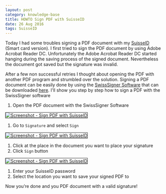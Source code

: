 ```yaml
---
layout: post
category: knowledge-base
title: HOWTO Sign PDF with SuisseID
date: 26 Aug 2016
tags: SuisseID
---
```


Today I had some troubles signing a PDF document with my [SuisseID](https://suisseid.ch) (Smart card version). I first tried to sign the PDF document by using Adobe Acrobat Reader DC. Unfortunately the Adobe Acrobat Reader DC started hanging during the saving process of the signed document. Nevertheless the document got saved but the signature was invalid.

After a few non successful retries I thought about opening the PDF with another PDF program and strumbled over the solution. Signing a PDF document can be easily done by using the [SwissSigner Software](https://postsuisseid.ch/de/support/application) that can be downloaded [here](https://postsuisseid.ch/de/support/application). I'll show you step by step how to sign a PDF with the SwissSigner software

1. Open the PDF document with the SwissSigner Software
  
  <a href="{{ site.url }}/assets/screenshots/sign-pdf-with-suisseid-1.png" target="_blank">
    <img src="{{ site.url }}/assets/screenshots/sign-pdf-with-suisseid-1.png" alt="Screenshot - Sign PDF with SuisseID" border="1">
  </a>

1. Go to `Signature` and select `Sign`

  <a href="{{ site.url }}/assets/screenshots/sign-pdf-with-suisseid-2.png" target="_blank">
    <img src="{{ site.url }}/assets/screenshots/sign-pdf-with-suisseid-2.png" alt="Screenshot - Sign PDF with SuisseID" border="1">
  </a>

1. Click at the place in the document you want to place your signature
1. Click `Sign` button

  <a href="{{ site.url }}/assets/screenshots/sign-pdf-with-suisseid-3.png" target="_blank">
    <img src="{{ site.url }}/assets/screenshots/sign-pdf-with-suisseid-3.png" alt="Screenshot - Sign PDF with SuisseID" border="1">
  </a>

1. Enter your SuisseID password
1. Select the location you want to save your signed PDF to

Now you’re done and you PDF document with a valid signature!
